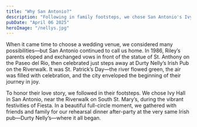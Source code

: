 ```yaml
---
title: "Why San Antonio?"
description: "Following in family footsteps, we chose San Antonio's Ivy Hall near the Riverwalk, where Riley's parents began their journey in 1986. A beautiful full-circle moment during Fiesta."
pubDate: "April 06 2025"
heroImage: "/nellys.jpg"
---
```


When it came time to choose a wedding venue, we considered many possibilities—but San Antonio continued to call us home. In 1986, Riley’s parents eloped and exchanged vows in front of the statue of St. Anthony on the Paseo del Rio, then celebrated just steps away at Durty Nelly’s Irish Pub on the Riverwalk. It was St. Patrick’s Day—the river flowed green, the air was filled with celebration, and the city enveloped the beginning of their journey in joy.

To honor their love story, we followed in their footsteps. We chose Ivy Hall in San Antonio, near the Riverwalk on South St. Mary’s, during the vibrant festivities of Fiesta. In a beautiful full-circle moment, we gathered with friends and family for our rehearsal dinner after-party at the very same Irish pub—Durty Nelly’s—where it all began.